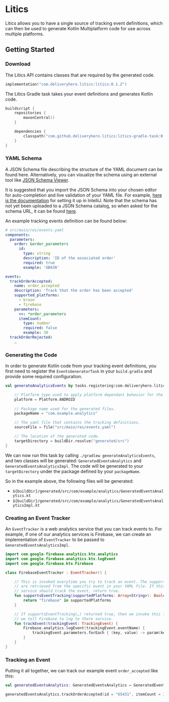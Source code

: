 # Litics

Litics allows you to have a single source of tracking event definitions, which can then be used to generate Kotlin Multiplatform code for use across multiple platforms.

## Getting Started

### Download

The Litics API contains classes that are required by the generated code.

```kotlin
implementation("com.deliveryhero.litics:litics:0.1.2")
```

The Litics Gradle task takes your event definitions and generates Kotlin code.

```kotlin
buildscript {
    repositories {
        mavenCentral()
    }

    dependencies {
        classpath("com.github.deliveryhero.litics:litics-gradle-task:0.1.2")
    }
}
```

### YAML Schema

A JSON Schema file describing the structure of the YAML document can be found here. Alternatively, you can visualize the schema using an external tool like [JSON Schema Viewer](https://json-schema.app/view/%23?url=https%3A%2F%2Fraw.githubusercontent.com%2Fdeliveryhero%2Flitics%2Fmaster%2Flitics.schema.json).

It is suggested that you import the JSON Schema into your chosen editor for auto-completion and live validation of your YAML file. For example, [here is the documentation](https://www.jetbrains.com/help/idea/json.html#ws_json_schema_add_custom) for setting it up in IntelliJ. Note that the schema has not yet been uploaded to a JSON Schema catalog, so when asked for the schema URL, it can be found [here](https://raw.githubusercontent.com/deliveryhero/litics/master/litics.schema.json).

An example tracking events definition can be found below:

```yaml
# src/main/res/events.yaml
components:
  parameters:
    order: &order_parameters
      id:
        type: string
        description: 'ID of the associated order'
        required: true
        example: 'GB430'

events:
  trackOrderAccepted:
    name: order_accepted
    description: 'Track that the order has been accepted'
    supported_platforms:
      - braze
      - firebase
    parameters:
      <<: *order_parameters
      itemCount:
        type: number
        required: false
        example: 30
  trackOrderRejected:
    …
```

### Generating the Code

In order to generate Kotlin code from your tracking event definitions, you first need to register the `EventsGeneratorTask` in your `build.gradle` and provide some required configuration.

```kotlin
val generateAnalyticsEvents by tasks.registering(com.deliveryhero.litics.EventsGeneratorTask::class) {

    // Platform type used to apply platform dependant behavior for the generated files.
    platform = Platform.ANDROID
    
    // Package name used for the generated files.
    packageName = "com.example.analytics"

    // The yaml file that contains the tracking definitions.
    sourceFile = file("src/main/res/events.yaml")

    // The location of the generated code.
    targetDirectory = buildDir.resolve("generated/src")
}
```

We can now run this task by calling `./gradlew generateAnalyticsEvents`, and two classes will be generated: `GeneratedEventsAnalytics` and `GeneratedEventsAnalyticsImpl`. The code will be generated to your `targetDirectory` under the package defined by your `packageName`.

So in the example above, the following files will be generated:

- `${buildDir}/generated/src/com/example/analytics/GeneratedEventsAnalytics.kt`
- `${buildDir}/generated/src/com/example/analytics/GeneratedEventsAnalyticsImpl.kt`

### Creating an Event Tracker

An `EventTracker` is a web analytics service that you can track events to. For example, if one of our analytics services is Firebase, we can create an implementation of `EventTracker` to be passed to `GeneratedEventsAnalyticsImpl`.

```kotlin
import com.google.firebase.analytics.ktx.analytics
import com.google.firebase.analytics.ktx.logEvent
import com.google.firebase.ktx.Firebase

class FirebaseEventTracker : EventTracker() {

    // This is invoked everytime you try to track an event. The supportedPlatforms 
    // are retrieved from the specific event in your YAML file. If this analytics 
    // service should track the event, return true.
    fun supportsEventTracking(supportedPlatforms: Array<String>): Boolean {
        return "firebase" in supportedPlatforms
    }

    // If supportsEventTracking(…) returned true, then we invoke this function, where 
    // we tell Firebase to log to there service.
    fun trackEvent(trackingEvent: TrackingEvent) {
        Firebase.analytics.logEvent(trackingEvent.eventName) {
            trackingEvent.parameters.forEach { (key, value) -> param(key, value) }
        }
    }
}
```

### Tracking an Event

Putting it all together, we can track our example event `order_accepted` like this:

```kotlin
val generatedEventsAnalytics: GeneratedEventsAnalytics = GeneratedEventsAnalyticsImpl(arrayOf(FirebaseEventTracker(), BrazeEventTracker()))

generatedEventsAnalytics.trackOrderAccepted(id = "US431", itemCount = 30)
```
